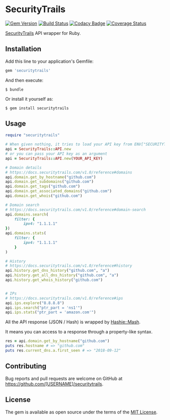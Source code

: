 # SecurityTrails

[![Gem Version](https://badge.fury.io/rb/securitytrails.svg)](https://badge.fury.io/rb/securitytrails)
[![Build Status](https://travis-ci.org/ninoseki/securitytrails.svg?branch=master)](https://travis-ci.org/ninoseki/securitytrails)
[![Codacy Badge](https://api.codacy.com/project/badge/Grade/9637f5ed2b8943c28d9d61db778330fb)](https://www.codacy.com/app/ninoseki/securitytrails)
[![Coverage Status](https://coveralls.io/repos/github/ninoseki/securitytrails/badge.svg?branch=master)](https://coveralls.io/github/ninoseki/securitytrails?branch=master)

[SecurityTrails](https://securitytrails.com) API wrapper for Ruby.

## Installation

Add this line to your application's Gemfile:

```ruby
gem 'securitytrails'
```

And then execute:

    $ bundle

Or install it yourself as:

    $ gem install securitytrails

## Usage

```ruby
require "securitytrails"

# When given nothing, it tries to load your API key from ENV["SECURITYTRAILS_API_KEY"]
api = SecurityTrails::API.new
# or you can pass your API key as an argument
api = SecurityTrails::API.new(YOUR_API_KEY)

# Domain details
# https://docs.securitytrails.com/v1.0/reference#domains
api.domain.get_by_hostname("github.com")
api.domain.get_subdomains("github.com")
api.domain.get_tags("github.com")
api.domain.get_associated_domains("github.com")
api.domain.get_whois("github.com")

# Domain search
# https://docs.securitytrails.com/v1.0/reference#domain-search
api.domains.search(
    filter: {
        ipv4: "1.1.1.1"
})
api.domains.stats(
    filter: {
        ipv4: "1.1.1.1"
    }
)

# History
# https://docs.securitytrails.com/v1.0/reference#history
api.history.get_dns_history("github.com", "a")
api.history.get_all_dns_history("github.com", "a")
api.history.get_whois_history("github.com")


# IPs
# https://docs.securitytrails.com/v1.0/reference#ips
api.ips.explore("8.8.8.8")
api.ips.search("ptr_part = 'ns1'")
api.ips.stats("ptr_part = 'amazon.com'")
```

All the API response (JSON / Hash) is wrapped by [Hashie::Mash](https://github.com/intridea/hashie#mash).

It means you can access to a response through a property-like syntax.

```ruby
res = api.domain.get_by_hostname("github.com")
puts res.hostname # => "github.com"
puts res.current_dns.a.first_seen # => "2018-09-12"
```

## Contributing

Bug reports and pull requests are welcome on GitHub at https://github.com/[USERNAME]/securitytrails.

## License

The gem is available as open source under the terms of the [MIT License](https://opensource.org/licenses/MIT).

